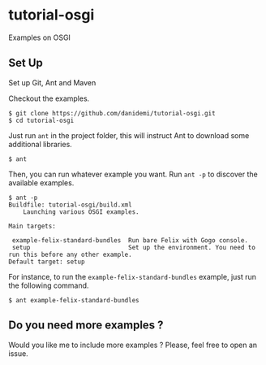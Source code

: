 # tutorial-osgi
Examples on OSGI

## Set Up

Set up Git, Ant and Maven

Checkout the examples.

	$ git clone https://github.com/danidemi/tutorial-osgi.git
	$ cd tutorial-osgi

Just run `ant` in the project folder, this will instruct Ant to download some additional libraries.

	$ ant

Then, you can run whatever example you want. Run `ant -p` to discover the available examples.

	$ ant -p
	Buildfile: tutorial-osgi/build.xml
    	Launching various OSGI examples.
    
	Main targets:

	 example-felix-standard-bundles  Run bare Felix with Gogo console.
	 setup                           Set up the environment. You need to run this before any other example.
	Default target: setup

For instance, to run the `example-felix-standard-bundles` example, just run the following command.

	$ ant example-felix-standard-bundles

## Do you need more examples ?

Would you like me to include more examples ? Please, feel free to open an issue.
